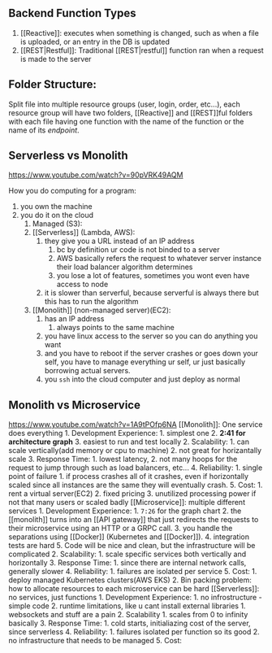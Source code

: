 ## Backend Function Types
1. [[Reactive]]:
	executes when something is changed, such as when a file is uploaded, or an entry in the DB is updated
2. [[REST|Restful]]:
	Traditional [[REST|restful]] function ran when a request is made to the server

## Folder Structure:

Split file into multiple resource groups (user, login, order, etc...), each resource group will have two folders, [[Reactive]] and [[REST]]ful folders with each file having one function with the name of the function or the name of its *endpoint*. 


## Serverless vs Monolith
https://www.youtube.com/watch?v=90pVRK49AQM

How you do computing for a program:
1. you own the machine
2. you do it on the cloud
	1. Managed (S3):
	2. [[Serverless]] (Lambda, AWS): 
		1. they give you a URL instead of an IP address
			1. bc by definition ur code is not binded to a server
			2. AWS basically refers the request to whatever server instance their load balancer algorithm determines
			3. you lose a lot of features, sometimes you wont even have access to node
		2. it is slower than serverful, because serverful is always there but this has to run the algorithm 
	3. [[Monolith]] (non-managed server)(EC2):
		1. has an IP address 
			1. always points to the same machine
		2. you have linux access to the server so you can do anything you want
		3. and you have to reboot if the server crashes or goes down your self, you have to manage everything ur self, ur just basically borrowing actual servers.
		4. you `ssh` into the cloud computer and just deploy as normal


## Monolith vs Microservice
https://www.youtube.com/watch?v=1A9tPOfp6NA
	[[Monolith]]: One service does everything
		1. Development Experience: 
			1. simplest one
			2. **2:41 for architecture graph**
			3. easiest to run and test locally
		2. Scalability: 
			1. can scale vertically(add memory or cpu to machine)
			2. not great for horizantally scale
		3. Response Time:
			1. lowest latency,
			2. not many hoops for the request to jump through such as load balancers, etc...
		4. Reliability: 
			1. single point of failure
				1. if process crashes all of it crashes, even if horizontally scaled since all instances are the same they will eventually crash.
		5. Cost:
			1. rent a virtual server(EC2)
			2. fixed pricing
			3. unutilized processing power if not that many users or scaled badly 
	[[Microservice]]: multiple different services
		1. Development Experience:
			1. `7:26` for the graph chart
			2. the [[monolith]] turns into an [[API gateway]] that just redirects the requests to their microservice using an HTTP or a GRPC call. 
			3. you handle the separations using [[Docker]] (Kubernetes and [[Docker]]).
			4. integration tests are hard
			5. Code will be nice and clean, but the infrastructure will be complicated
		2. Scalability:
			1. scale specific services both vertically and horizontally
		3. Response Time:
			1. since there are internal network calls, generally slower
		4. Reliability: 
			1. failures are isolated per service
		5. Cost:
			1. deploy managed Kubernetes clusters(AWS EKS)
			2. Bin packing problem: how to allocate resources to each microservice can be hard
	[[Serverless]]: no services, just functions
		1. Development Experience:
			1. no infrostructure - simple code
			2. runtime limitations, like u cant install external libraries
				1. websockets and stuff are a pain
		2. Scalability
			1. scales from 0 to infinity basically
		3. Response Time:
			1. cold starts, initialiazing cost of the server, since serverless
		4. Reliability: 
			1. failures isolated per function so its good
			2. no infrastructure that needs to be managed
		5. Cost:

